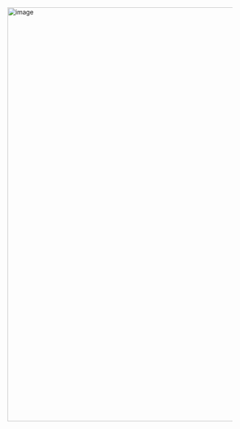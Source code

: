 <img width="928" alt="image" src="https://user-images.githubusercontent.com/92071471/195206431-3b4263f5-c7dc-4a01-9acb-25e6dd5fac22.png">
